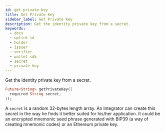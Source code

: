 ```yaml
---
id: get-private-key
title: Get Private Key
sidebar_label: Get Private Key
description: Get the identity private key from a secret.
keywords:
  - docs
  - uptick id
  - holder
  - issuer
  - verifier
  - wallet sdk
  - secret
  - private key
---
```


Get the identity private key from a secret.

```dart
Future<String> getPrivateKey({
  required String secret,
});
```

A `secret` is a random 32-bytes length array. An Integrator can create this secret in the way he finds it better suited for his/her application. It could be an encrypted mnemonic seed phrase generated with BIP39 (a way of creating mnemonic codes) or an Ethereum private key.
